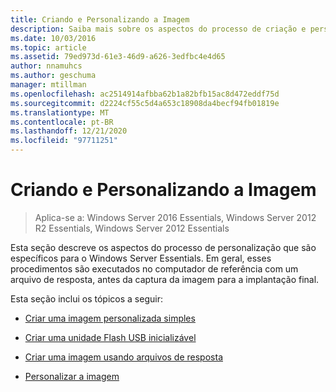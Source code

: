 ```yaml
---
title: Criando e Personalizando a Imagem
description: Saiba mais sobre os aspectos do processo de criação e personalização da imagem que são específicos do Windows Server Essentials.
ms.date: 10/03/2016
ms.topic: article
ms.assetid: 79ed973d-61e3-46d9-a626-3edfbc4e4d65
author: nnamuhcs
ms.author: geschuma
manager: mtillman
ms.openlocfilehash: ac2514914afbba62b1a82bfb15ac8d472eddf75d
ms.sourcegitcommit: d2224cf55c5d4a653c18908da4becf94fb01819e
ms.translationtype: MT
ms.contentlocale: pt-BR
ms.lasthandoff: 12/21/2020
ms.locfileid: "97711251"
---
```

# <a name="creating-and-customizing-the-image"></a>Criando e Personalizando a Imagem

>Aplica-se a: Windows Server 2016 Essentials, Windows Server 2012 R2 Essentials, Windows Server 2012 Essentials

Esta seção descreve os aspectos do processo de personalização que são específicos para o Windows Server Essentials. Em geral, esses procedimentos são executados no computador de referência com um arquivo de resposta, antes da captura da imagem para a implantação final.

 Esta seção inclui os tópicos a seguir:


-   [Criar uma imagem personalizada simples](Create-a-Simple-Customized-Image.md)

-   [Criar uma unidade Flash USB inicializável](Create-a-Bootable-USB-Flash-Drive.md)

-   [Criar uma imagem usando arquivos de resposta](Create-an-Image-By-Using-Answer-Files.md)

-   [Personalizar a imagem](Customize-the-Image.md)

